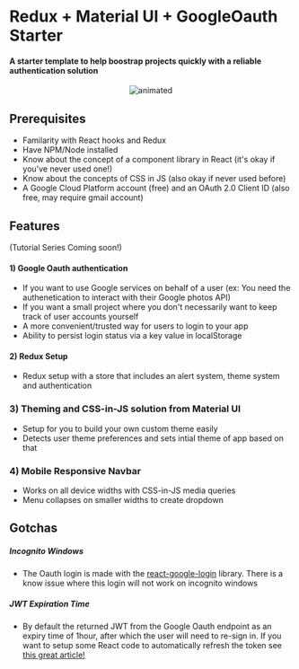 
# Redux + Material UI + GoogleOauth Starter

#### A starter template to help boostrap projects quickly with a reliable authentication solution

<p align="center">
  <img src="https://media4.giphy.com/media/OfAxWYWzJcKvuRDWKA/giphy.gif" alt="animated" />
</p>



## Prerequisites
  - Familarity with React hooks and Redux 
  - Have NPM/Node installed
  - Know about the concept of a component library in React (it's okay if you've never used one!)
  - Know about the concepts of CSS in JS (also okay if never used before)
  - A Google Cloud Platform account (free) and an OAuth 2.0 Client ID (also free, may require gmail account)


## Features

(Tutorial Series Coming soon!)
#### 1) Google Oauth authentication
 -  If you want to use Google services on behalf of a user (ex: You need the authenetication to interact with their Google photos API)
 - If you want a small project where you don't necessarily want to keep track of user accounts yourself
 - A more convenient/trusted way for users to login to your app 
 - Ability to persist login status via a key value in localStorage
 #### 2) Redux Setup
  - Redux setup with a store that includes an alert system, theme system and authentication
 ### 3) Theming and CSS-in-JS solution from Material UI
  - Setup for you to build your own custom theme easily
  - Detects user theme preferences and sets intial theme of app based on that
 ### 4) Mobile Responsive Navbar
  - Works on all device widths with CSS-in-JS media queries
  - Menu collapses on smaller widths to create dropdown
  
## Gotchas
  ##### Incognito Windows
 - The Oauth login is made with the [react-google-login](https://www.npmjs.com/package/react-google-login) library. There is a know issue where this login will not work on incognito windows
 ##### JWT Expiration Time
 - By default the returned JWT from the Google Oauth endpoint as an expiry time of 1hour, after which the user will need to re-sign in. If you want to setup some React code to automatically refresh the token see [this great article!](https://dev.to/sivaneshs/add-google-login-to-your-react-apps-in-10-mins-4del)







